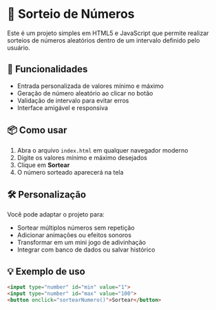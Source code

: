 # 🔢 Sorteio de Números

Este é um projeto simples em HTML5 e JavaScript que permite realizar sorteios de números aleatórios dentro de um intervalo definido pelo usuário.

## 🚀 Funcionalidades

- Entrada personalizada de valores mínimo e máximo
- Geração de número aleatório ao clicar no botão
- Validação de intervalo para evitar erros
- Interface amigável e responsiva

## 📦 Como usar

1. Abra o arquivo `index.html` em qualquer navegador moderno
2. Digite os valores mínimo e máximo desejados
3. Clique em **Sortear**
4. O número sorteado aparecerá na tela

## 🛠️ Personalização

Você pode adaptar o projeto para:

- Sortear múltiplos números sem repetição
- Adicionar animações ou efeitos sonoros
- Transformar em um mini jogo de adivinhação
- Integrar com banco de dados ou salvar histórico

## 💡 Exemplo de uso

```html
<input type="number" id="min" value="1">
<input type="number" id="max" value="100">
<button onclick="sortearNumero()">Sortear</button>
